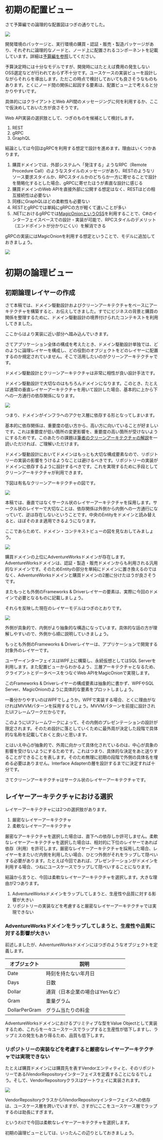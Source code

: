 # 初期の配置ビュー

さて予算編での論理的な配置図はつぎの通りでした。

![](/Article02/スライド21.PNG)

開発環境のパッケージと、実行環境の購買・認証・販売・製造パッケージがあり、それぞれに論理的なノードと、ノード上に配置されるコンポーネントを記載しています。詳細は[予算編を参照](https://codezine.jp/article/detail/16953?p=4&anchor=0)してください。

予算決定時には十分なモデルですが、開発時にはたとえば費用の発生しないOSS選定などが行われておらず不十分です。ユースケースの実装ビューを設計しながらそれらを導出します。ただこの時点で検討しておいても良さそうなものもあります。とくにノード間の関係に起因する要素は、配置ビュー上で考えると分かりやすいです。

具体的にはクライアントとWeb API間のメッセージングに何を利用するか、ここで仮決めしておいた方が良さそうです。

Web API実装の選択肢として、つぎのものを候補として検討します。

1. REST
2. gRPC
3. GraphQL

結論としては今回はgRPCを利用する想定で設計を進めます。理由はいくつかあります。

1. 購買ドメインでは、外部システムへ「発注する」ようなRPC（Remote Procedure Call）のようなスタイルのメッセージがあり、RESTのようなリソース要求スタイルか、RPCスタイルかのどちらか一方に寄せることで設計を簡略化するとした場合、gRPCに寄せたほうが素直な設計に感じる
1. 購買ドメインのWeb APIを直接外部に公開する想定はなく、RESTほどの相互接続性は必要ない
1. 同様にGraphQLほどの柔軟性も必要ない
1. RESTとgRPCでは単純にgRPCの方が軽くて速いことが多い
1. .NETにおけるgRPCでは[MagicOnionというOSS](https://github.com/Cysharp/MagicOnion)を利用することで、C#のインターフェイスベースでの設計・実装が可能で、RPCスタイルのデメリット（エンドポイントが分かりにくい）を解消できる

gRPCの実装にはMagicOnionを利用する想定ということで、モデルに追加しておきましょう。

![](/Article02/スライド21.PNG)

# 初期の論理ビュー

## 初期論理レイヤーの作成

さて本稿では、ドメイン駆動設計およびクリーンアーキテクチャをベースにアーキテクチャを構築すると、お伝えしてきました。すでにビジネスの背景と購買の関係を整理するために、ドメイン駆動設計の境界付けられたコンテキストを利用してきました。

ここからはより実装に近い部分へ踏み込んでいきます。

さてアプリケーション全体の構成を考えたとき、ドメイン駆動設計単独では、どのように論理レイヤーを構成し、どの役割のオブジェクトをどのレイヤーに配置するのか規定されていません。そこで活用したいのがクリーンアーキテクチャです。

ドメイン駆動設計とクリーンアーキテクチャは非常に相性が良い設計手法です。

ドメイン駆動設計で大切なのはもちろんドメインになります。このとき、たとえば通常の垂直レイヤーアーキテクチャを用いて設計した場合、基本的に上から下への一方通行の依存関係になります。

![](/Article02/レイヤーモデル.PNG)

つまり、ドメインがインフラへのアクセス層に依存する形となってしまいます。

基本的に依存関係は、重要度の低い方から、高い方に向いていることが好ましいです。これは重要度が低い箇所の変更影響を、重要度の高い箇所が受けないようにするためです。このあたりの課題は[筆者のクリーンアーキテクチャの解説](https://www.nuits.jp/entry/easiest-clean-architecture-2019-09)を一読いただければ、ご理解いただけます。

ドメイン駆動設計においてドメインはもっとも大切な構成要素なので、リポジトリーの実装の影響をうけるようなことは避けるべきです。リポジトリーの実装がドメインに依存するように設計するべきです。これを実現するために手段としてクリーンアーキテクチャが利用できます。

下図は有名なクリーンアーキテクチャの図です。

![](/Article02/CleanArchitecture.jpg)

本稿では、垂直ではなくサークル状のレイヤーアーキテクチャを採用します。サークル状のレイヤーで大切なことは、依存関係は外側から内側への一方通行になっていて、逆は存在しないということです。中央のEntityをドメインと読み替えると、ほぼそのまま適用できるようになります。

ここであらためて、ドメイン・コンテキストビューの図を見なおしてみましょう。

![](/Article02/スライド10.PNG)

購買ドメインの上位にAdventureWorksドメインが存在します。AdventureWorksドメインは、認証・製造・販売ドメインからも利用される汎用的なドメインです。そのためEntityの部分を単純にドメインに置き換えるのではなく、AdventureWorksドメインと購買ドメインの2層に分けたほうが良さそうです。

またもっとも外側のFrameworks & Driverレイヤーの要素は、実際に今回のドメインで必要となるものに記載しましょう。

それらを反映した現在のレイヤーモデルはつぎのとおりです。

![](/Article02/スライド13.PNG)

外側が具象的で、内側がより抽象的な構造になっています。具体的な話の方が理解しやすいので、外側から順に説明していきましょう。

もっとも外側のFrameworks & Driverレイヤーは、アプリケーションで開発する対象外のレイヤーです。

ユーザーインターフェイスはWPF上に構築し、永続仮想としてはSQL Serverを利用します。また配置ビューからわかるよう、三層アーキテクチャとなるため、クライアントとデータベースをつなぐWeb APIをMagicOnionで実現します。

このFrameworks & Driverレイヤーの構成要素は抽象的に書かず、WPFやSQL Server、MagicOnionのように具体的な要素をプロットしましょう。

一番分かりやすいのはWPFでしょうか。WPFで実装する場合、とくに理由がなければMVVMパターンを採用するでしょう。MVVMパターンを前提に設計されたUIフレームワークだからです。

このようにUIフレームワークによって、その内側のプレゼンテーションの設計が限定されます。そのため設計に落としていくために最外周が決定した段階で具体的な名称を記載しておくと良いと思います。

とはいえ中心が抽象的で、外周に向かって具体化されているのは、中心が具象の影響を受けないようにするためです。これはつまり、具体的な決定をあと送りすることができることを表します。そのため無理に初期の段階で外側の具体名を埋める必要はありません。Interface Adapterの層を設計するまでに決定すれば十分です。

さてクリーンアーキテクチャはサークル状のレイヤーアーキテクチャです。

## レイヤーアーキテクチャにおける選択

レイヤーアーキテクチャには2つの選択肢があります。

1. 厳密なレイヤーアーキテクチャ
2. 柔軟なレイヤーアーキテクチャ

厳密なアーキテクチャを選択した場合は、直下への依存しか許可しません。柔軟なレイヤーアーキテクチャを選択した場合は、相対的に下位のレイヤーであれば依存（利用）を許可します。厳密なレイヤーアーキテクチャを採用した場合、レイヤーをまたいだ内側を利用したい場合、ひとつ外側がそれをラップして隠ぺいする必要があります。たとえば今回であれば、プレゼンテーションがドメインを利用する場合、つねにユースケースでラップして隠ぺいすることになります。

結論から言うと、今回は柔軟なレイヤーアーキテクチャを選択します。大きな理由が2つあります。

1. AdventureWorksドメインをラップしてしまうと、生産性や品質に対する影響が大きい
2. リポジトリーの実装などを考慮すると厳密なレイヤーアーキテクチャでは実現できない

### AdventureWorksドメインをラップしてしまうと、生産性や品質に対する影響が大きい

前述しましたが、AdventureWorksドメインにはつぎのようなオブジェクトを定義します。

|オブジェクト|説明|
|--|--|
|Date|時刻を持たない年月日|
|Days|日数|
|Dollar|通貨（日本企業の場合はYenなど）|
|Gram|重量グラム|
|DollarPerGram|グラム当たりの料金|

AdventureWorksドメインにおけるプリミティブな型をValue Objectとして実装するため、これらを一々ユースケースでラップすると生産性が低下しますし、ラップミスの発生もあり得るため、品質も低下します。

### リポジトリーの実装などを考慮すると厳密なレイヤーアーキテクチャでは実現できない

たとえば購買ドメインには購買先を表すVendorエンティティと、そのリポジトリーであるIVendorRepositoryインターフェイスを定義することになるでしょう。そして、VendorRepositoryクラスはゲートウェイに実装されます。

![](/Article02/スライド23.PNG)

VendorRepositoryクラスからIVendorRepositoryインターフェイスへの依存は、ユースケース層を跨いでいますが、さすがにここをユースケース層でラップするのは助長にすぎます。

というわけで今回は柔軟なレイヤーアーキテクチャを選択します。

初期の論理ビューとしては、いったんこの辺りとしておきましょう。